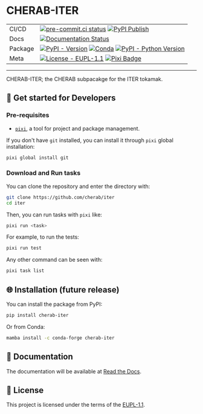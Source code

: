 # CHERAB-ITER

| | |
| ------- | ------- |
| CI/CD   | [![pre-commit.ci status][pre-commit-ci-badge]][pre-commit-ci] [![PyPI Publish][PyPI-publish-badge]][PyPi-publish]|
| Docs    | [![Documentation Status][Docs-badge]][Docs] |
| Package | [![PyPI - Version][PyPI-badge]][PyPI] [![Conda][Conda-badge]][Conda] [![PyPI - Python Version][Python-badge]][PyPI] |
| Meta    | [![License - EUPL-1.1][License-badge]][License] [![Pixi Badge][pixi-badge]][pixi-url] |

[pre-commit-ci-badge]: https://results.pre-commit.ci/badge/github/cherab/iter/main.svg
[pre-commit-ci]: https://results.pre-commit.ci/latest/github/cherab/iter/main
[PyPI-publish-badge]: https://img.shields.io/github/actions/workflow/status/cherab/iter/deploy-pypi.yml?style=flat-square&label=PyPI%20Publish&logo=github
[PyPI-publish]: https://github.com/cherab/iter/actions/workflows/deploy-pypi.yml
[Docs-badge]: https://readthedocs.org/projects/cherab-iter/badge/?version=latest&style=flat-square
[Docs]: https://cherab-iter.readthedocs.io/en/latest/?badge=latest
[PyPI-badge]: https://img.shields.io/pypi/v/cherab-iter?label=PyPI&logo=pypi&logoColor=gold&style=flat-square
[PyPI]: https://pypi.org/project/cherab-iter/
[Conda-badge]: https://img.shields.io/conda/vn/conda-forge/cherab-iter?logo=conda-forge&style=flat-square
[Conda]: https://prefix.dev/channels/conda-forge/packages/cherab-iter
[Python-badge]: https://img.shields.io/pypi/pyversions/cherab-iter?logo=Python&logoColor=gold&style=flat-square
<!-- [DOI-badge]: https://zenodo.org/badge/DOI/ -->
<!-- [DOI]: https://doi.org/ -->
[License-badge]: https://img.shields.io/badge/license-EUPL_1.1%20-blue?style=flat-square
[License]: https://opensource.org/licenses/EUPL-1.1
[pixi-badge]:https://img.shields.io/endpoint?url=https://raw.githubusercontent.com/prefix-dev/pixi/main/assets/badge/v0.json&style=flat-square
[pixi-url]: https://pixi.sh

----

CHERAB-ITER; the CHERAB subpacakge for the ITER tokamak.

## 🔧 Get started for Developers
### Pre-requisites
- [`pixi`](pixi-url), a tool for project and package management.

If you don't have `git` installed, you can install it through `pixi` global installation:
```bash
pixi global install git
```

### Download and Run tasks
You can clone the repository and enter the directory with:
```bash
git clone https://github.com/cherab/iter
cd iter
```

Then, you can run tasks with `pixi` like:
```bash
pixi run <task>
```

For example, to run the tests:
```bash
pixi run test
```

Any other command can be seen with:
```bash
pixi task list
```


## 🌐 Installation (future release)

You can install the package from PyPI:
```bash
pip install cherab-iter
```

Or from Conda:
```bash
mamba install -c conda-forge cherab-iter
```

## 📝 Documentation

The documentation will be available at [Read the Docs][Docs].

## 📄 License

This project is licensed under the terms of the [EUPL-1.1][License].
